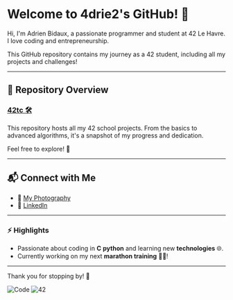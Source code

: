 # Welcome to 4drie2's GitHub! 👋  

Hi, I'm Adrien Bidaux, a passionate programmer and student at 42 Le Havre.  
I love coding and entrepreneurship.  

This GitHub repository contains my journey as a 42 student, including all my projects and challenges!  

---

## 📂 Repository Overview
### [42tc 🛠️](https://github.com/4drie2/42tc)  
This repository hosts all my 42 school projects. From the basics to advanced algorithms, it's a snapshot of my progress and dedication.  

Feel free to explore! 🚀  

---

## 📬 Connect with Me  
- 📸 [My Photography]([https://instagram.com/your-photography-link](https://www.flickr.com/photos/195770192@N05/))  
- 💼 [LinkedIn](https://www.linkedin.com/in/adrien-bidaux/)  

---

### ⚡ Highlights
- Passionate about coding in **C** **python** and learning new **technologies** 🌐.  
- Currently working on my next **marathon training** 🏃‍♂️!  

---

Thank you for stopping by! 🎉  

![Code](https://img.shields.io/badge/Made%20with-Love-%23FF69B4) ![42](https://img.shields.io/badge/42-Student-blue)
